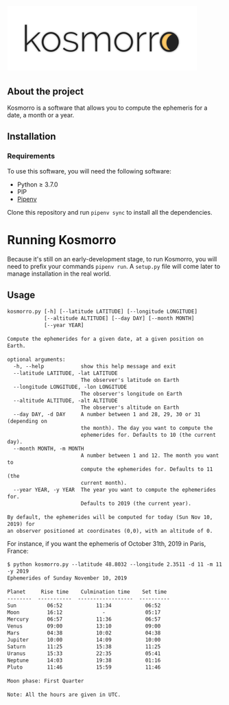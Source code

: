 # ![Kosmorro](assets/png/kosmorro-logo.png)

## About the project

Kosmorro is a software that allows you to compute the ephemeris for a date, a month or a year.

## Installation

### Requirements

To use this software, you will need the following software:

- Python ≥ 3.7.0
- PIP
- [Pipenv](https://pypi.org/project/pipenv/)

Clone this repository and run `pipenv sync` to install all the dependencies.

# Running Kosmorro

Because it's still on an early-development stage, to run Kosmorro, you will need to prefix your commands `pipenv run`.
A `setup.py` file will come later to manage installation in the real world.

## Usage

```
kosmorro.py [-h] [--latitude LATITUDE] [--longitude LONGITUDE]
            [--altitude ALTITUDE] [--day DAY] [--month MONTH]
            [--year YEAR]

Compute the ephemerides for a given date, at a given position on Earth.

optional arguments:
  -h, --help            show this help message and exit
  --latitude LATITUDE, -lat LATITUDE
                        The observer's latitude on Earth
  --longitude LONGITUDE, -lon LONGITUDE
                        The observer's longitude on Earth
  --altitude ALTITUDE, -alt ALTITUDE
                        The observer's altitude on Earth
  --day DAY, -d DAY     A number between 1 and 28, 29, 30 or 31 (depending on
                        the month). The day you want to compute the
                        ephemerides for. Defaults to 10 (the current day).
  --month MONTH, -m MONTH
                        A number between 1 and 12. The month you want to
                        compute the ephemerides for. Defaults to 11 (the
                        current month).
  --year YEAR, -y YEAR  The year you want to compute the ephemerides for.
                        Defaults to 2019 (the current year).

By default, the ephemerides will be computed for today (Sun Nov 10, 2019) for
an observer positioned at coordinates (0,0), with an altitude of 0.
```

For instance, if you want the ephemeris of October 31th, 2019 in Paris, France:

```console
$ python kosmorro.py --latitude 48.8032 --longitude 2.3511 -d 11 -m 11 -y 2019
Ephemerides of Sunday November 10, 2019

Planet     Rise time    Culmination time    Set time
--------  -----------  ------------------  ----------
Sun          06:52           11:34           06:52
Moon         16:12             -             05:17
Mercury      06:57           11:36           06:57
Venus        09:00           13:10           09:00
Mars         04:38           10:02           04:38
Jupiter      10:00           14:09           10:00
Saturn       11:25           15:38           11:25
Uranus       15:33           22:35           05:41
Neptune      14:03           19:38           01:16
Pluto        11:46           15:59           11:46

Moon phase: First Quarter

Note: All the hours are given in UTC.
```